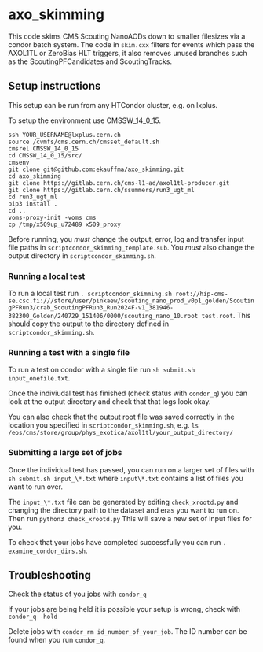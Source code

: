 # axo_skimming
This code skims CMS Scouting NanoAODs down to smaller filesizes via a condor batch system. The code in `skim.cxx` filters for events which pass the AXOL1TL or ZeroBias HLT triggers, it also removes unused branches such as the ScoutingPFCandidates and ScoutingTracks.

## Setup instructions
This setup can be run from any HTCondor cluster, e.g. on lxplus. 

To setup the environment use CMSSW_14_0_15. 
```
ssh YOUR_USERNAME@lxplus.cern.ch 
source /cvmfs/cms.cern.ch/cmsset_default.sh
cmsrel CMSSW_14_0_15
cd CMSSW_14_0_15/src/
cmsenv
git clone git@github.com:ekauffma/axo_skimming.git
cd axo_skimming
git clone https://gitlab.cern.ch/cms-l1-ad/axol1tl-producer.git
git clone https://gitlab.cern.ch/ssummers/run3_ugt_ml
cd run3_ugt_ml 
pip3 install . 
cd ..
voms-proxy-init -voms cms
cp /tmp/x509up_u72489 x509_proxy

```

Before running, you *must* change the output, error, log and transfer input file paths in `scriptcondor_skimming_template.sub`.
You *must* also change the output directory in `scriptcondor_skimming.sh`.

### Running a local test
To run a local test run `. scriptcondor_skimming.sh root://hip-cms-se.csc.fi:///store/user/pinkaew/scouting_nano_prod_v0p1_golden/ScoutingPFRun3/crab_ScoutingPFRun3_Run2024F-v1_381946-382300_Golden/240729_151406/0000/scouting_nano_10.root test.root`. This should copy the output to the directory defined in `scriptcondor_skimming.sh`.

### Running a test with a single file 
To run a test on condor with a single file run `sh submit.sh input_onefile.txt`. 

Once the indiviudal test has finished (check status with `condor_q`) you can look at the output directory and check that that logs look okay. 

You can also check that the output root file was saved correctly in the location you specified in `scriptcondor_skimming.sh`, e.g. `ls /eos/cms/store/group/phys_exotica/axol1tl/your_output_directory/`


### Submitting a large set of jobs
Once the individual test has passed, you can run on a larger set of files with `sh submit.sh input_\*.txt` where `input\*.txt` contains a list of files you want to run over. 

The `input_\*.txt` file can be generated by editing `check_xrootd.py` and changing the directory path to the dataset and eras you want to run on. Then run `python3 check_xrootd.py` This will save a new set of input files for you. 

To check that your jobs have completed successfully you can run `. examine_condor_dirs.sh`. 

## Troubleshooting
Check the status of you jobs with `condor_q`

If your jobs are being held it is possible your setup is wrong, check with `condor_q -hold`

Delete jobs with `condor_rm id_number_of_your_job`. The ID number can be found when you run `condor_q`.



